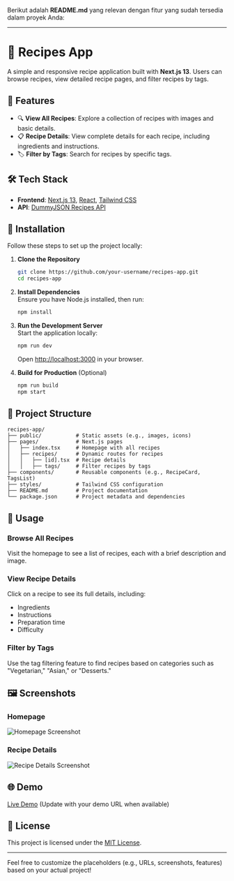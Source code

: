 Berikut adalah **README.md** yang relevan dengan fitur yang sudah tersedia dalam proyek Anda:

---

# 📖 Recipes App  

A simple and responsive recipe application built with **Next.js 13**. Users can browse recipes, view detailed recipe pages, and filter recipes by tags.

## 🌟 Features  

- 🔍 **View All Recipes**: Explore a collection of recipes with images and basic details.  
- 📋 **Recipe Details**: View complete details for each recipe, including ingredients and instructions.  
- 🏷️ **Filter by Tags**: Search for recipes by specific tags.  

## 🛠️ Tech Stack  

- **Frontend**: [Next.js 13](https://nextjs.org/), [React](https://reactjs.org/), [Tailwind CSS](https://tailwindcss.com/)  
- **API**: [DummyJSON Recipes API](https://dummyjson.com/)  

## 🚀 Installation  

Follow these steps to set up the project locally:

1. **Clone the Repository**  
   ```bash
   git clone https://github.com/your-username/recipes-app.git
   cd recipes-app
   ```

2. **Install Dependencies**  
   Ensure you have Node.js installed, then run:  
   ```bash
   npm install
   ```

3. **Run the Development Server**  
   Start the application locally:  
   ```bash
   npm run dev
   ```
   Open [http://localhost:3000](http://localhost:3000) in your browser.

4. **Build for Production** (Optional)  
   ```bash
   npm run build
   npm start
   ```

## 📂 Project Structure  

```plaintext
recipes-app/
├── public/           # Static assets (e.g., images, icons)
├── pages/            # Next.js pages
│   ├── index.tsx     # Homepage with all recipes
│   ├── recipes/      # Dynamic routes for recipes
│   │   ├── [id].tsx  # Recipe details
│   │   ├── tags/     # Filter recipes by tags
├── components/       # Reusable components (e.g., RecipeCard, TagsList)
├── styles/           # Tailwind CSS configuration
├── README.md         # Project documentation
└── package.json      # Project metadata and dependencies
```

## 🔧 Usage  

### Browse All Recipes  
Visit the homepage to see a list of recipes, each with a brief description and image.  

### View Recipe Details  
Click on a recipe to see its full details, including:  
- Ingredients  
- Instructions  
- Preparation time  
- Difficulty  

### Filter by Tags  
Use the tag filtering feature to find recipes based on categories such as "Vegetarian," "Asian," or "Desserts."

## 🖼️ Screenshots  

### Homepage  
![Homepage Screenshot](https://via.placeholder.com/800x400.png?text=Homepage)  

### Recipe Details  
![Recipe Details Screenshot](https://via.placeholder.com/800x400.png?text=Recipe+Details)

## 🌐 Demo  

[Live Demo](#) (Update with your demo URL when available)

## 📜 License  

This project is licensed under the [MIT License](LICENSE).

---

Feel free to customize the placeholders (e.g., URLs, screenshots, features) based on your actual project!
